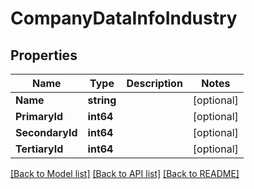 # CompanyDataInfoIndustry

## Properties

Name | Type | Description | Notes
------------ | ------------- | ------------- | -------------
**Name** | **string** |  | [optional] 
**PrimaryId** | **int64** |  | [optional] 
**SecondaryId** | **int64** |  | [optional] 
**TertiaryId** | **int64** |  | [optional] 

[[Back to Model list]](../README.md#documentation-for-models) [[Back to API list]](../README.md#documentation-for-api-endpoints) [[Back to README]](../README.md)


